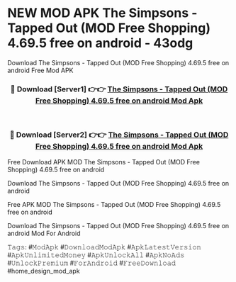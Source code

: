# NEW MOD APK The Simpsons - Tapped Out (MOD Free Shopping) 4.69.5 free on android - 43odg
Download The Simpsons - Tapped Out (MOD Free Shopping) 4.69.5 free on android Free Mod APK

<div align="center">
<h3>🔴 Download [Server1] 👉👉 <a href="https://apk-comot.site?title=The_Simpsons_-_Tapped_Out_(MOD_Free_Shopping)_4.69.5_free_on_android">The Simpsons - Tapped Out (MOD Free Shopping) 4.69.5 free on android Mod Apk</a></h3><br>

<h3>🔴 Download [Server2] 👉👉 <a href="https://apk-comot.site?title=The_Simpsons_-_Tapped_Out_(MOD_Free_Shopping)_4.69.5_free_on_android">The Simpsons - Tapped Out (MOD Free Shopping) 4.69.5 free on android Mod Apk</a></h3>
</div>


Free Download APK MOD The Simpsons - Tapped Out (MOD Free Shopping) 4.69.5 free on android

Download The Simpsons - Tapped Out (MOD Free Shopping) 4.69.5 free on android 

Free APK MOD The Simpsons - Tapped Out (MOD Free Shopping) 4.69.5 free on android 

Download The Simpsons - Tapped Out (MOD Free Shopping) 4.69.5 free on android Mod For Android

𝚃𝚊𝚐𝚜: #𝙼𝚘𝚍𝙰𝚙𝚔 #𝙳𝚘𝚠𝚗𝚕𝚘𝚊𝚍𝙼𝚘𝚍𝙰𝚙𝚔 #𝙰𝚙𝚔𝙻𝚊𝚝𝚎𝚜𝚝𝚅𝚎𝚛𝚜𝚒𝚘𝚗 #𝙰𝚙𝚔𝚄𝚗𝚕𝚒𝚖𝚒𝚝𝚎𝚍𝙼𝚘𝚗𝚎𝚢 #𝙰𝚙𝚔𝚄𝚗𝚕𝚘𝚌𝚔𝙰𝚕𝚕 #𝙰𝚙𝚔𝙽𝚘𝙰𝚍𝚜 #𝚄𝚗𝚕𝚘𝚌𝚔𝙿𝚛𝚎𝚖𝚒𝚞𝚖 #𝙵𝚘𝚛𝙰𝚗𝚍𝚛𝚘𝚒𝚍 #𝙵𝚛𝚎𝚎𝙳𝚘𝚠𝚗𝚕𝚘𝚊𝚍 #home_design_mod_apk